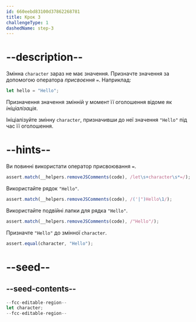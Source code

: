 ```yaml
---
id: 660eebd83100d37862268781
title: Крок 3
challengeType: 1
dashedName: step-3
---
```


# --description--

Змінна `character` зараз не має значення. Призначте значення за допомогою оператора <dfn>присвоєння</dfn> `=`. Наприклад:

```js
let hello = "Hello";
```

Призначення значення змінній у момент її оголошення відоме як <dfn>ініціалізація</dfn>.

Ініціалізуйте змінну `character`, призначивши до неї значення `"Hello"` під час її оголошення.

# --hints--

Ви повинні використати оператор присвоювання `=`.

```js
assert.match(__helpers.removeJSComments(code), /let\s+character\s*=/);
```

Використайте рядок `"Hello"`.

```js
assert.match(__helpers.removeJSComments(code), /('|")Hello\1/);
```

Використайте подвійні лапки для рядка `"Hello"`.

```js
assert.match(__helpers.removeJSComments(code), /"Hello"/);
```

Призначте `"Hello"` до змінної `character`.

```js
assert.equal(character, "Hello");
```

# --seed--

## --seed-contents--

```js
--fcc-editable-region--
let character;
--fcc-editable-region--
```
